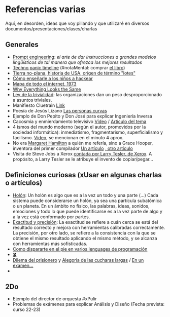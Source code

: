 # Referencias varias

Aquí, en desorden, ideas que voy pillando y que utilizaré en diversos documentos/presentaciones/clases/charlas

## Generales

- [Prompt engineering](https://www.saxifrage.xyz/post/prompt-engineering): *el arte de dar instrucciones a grandes modelos lingüísticos de tal manera que ofrezca los mejores resultados*
- [Techno panic timeline](/imagenes/technopanic-timeline.png) (#notaMental: comprar [el libro](https://www.amazon.com/Bad-You-Exposing-War-Fun/dp/0805092897))
- [Tierra no-plana, historia de USA, origen de término "lotes"](https://twitter.com/giraldeo/status/1608871794475429888)
- [Cómo enseñarle a los niños a hackear](https://www.microsiervos.com/archivo/hackers/como-ensenar-a-los-ninos-a-hackear.html)
- [Mapa de todo el internet, 1973](/imagenes/mapaInternet_1973.jpg)
- [Why Everything Looks the Same](https://medium.com/knowable/why-everything-looks-the-same-bad80133dd6e)
- [Ley de la trivialidad](https://es.wikipedia.org/wiki/Ley_de_Parkinson_de_la_trivialidad): las organizaciones dan un peso desproporcionado a asuntos triviales.
- Manifiesto Cluetrain [Link](https://personal.us.es/mbmarquez/textos/cluetrain.pdf)
- Poesía de Jesús Lizano [Las personas curvas](https://www.youtube.com/watch?v=XfUDrorit-k)
- Ejemplo de Don Pepito y Don José para explicar Ingeniería Inversa
- Cacosmia y enmierdamiento televisivo [Vídeo](https://www.youtube.com/watch?v=1irdc2SP7iE) / [Artículo del tema](https://elcomercio.pe/opinion/columnistas/cacosmia-marco-aurelio-denegri-338354-noticia/)
- 4 ismos del mundo moderno (según el autor, promovidos por la sociedad informática): inmediatismo, fragmentarismo, superficialismo y facilismo. [Vídeo](https://www.youtube.com/watch?v=e3yV260iPaI), se mencionan en el minuto 4 aprox.
- No era [Margaret Hamilton](https://es.wikipedia.org/wiki/Margaret_Hamilton_(cient%C3%ADfica)) a quién me refería, sino a Grace Hooper, inventora del primer compilador [Un artículo](https://docs.google.com/document/d/1TdEgFlxxWLzTfL2_ctv574mVRHvsD889b09kNj_jhrE/edit?usp=sharing)  [, otro artículo](https://docs.google.com/document/d/1h-j-Uw5oEoF5sOfXCdxxlJ7PgvnCSgxvSEc2-6wOV-g/edit?usp=sharing)
- Visita de Steve Jobs a Xerox [contada por Larry Tesler, de Xerox](https://www.youtube.com/watch?v=ferle2Uovks). A propósito, a Larry Tesler se le atribuye el invento de copiar/pegar...

## Definiciones curiosas (xUsar en algunas charlas o artículos)

- [Holón](https://es.wikipedia.org/wiki/Hol%C3%B3n_(filosof%C3%ADa)): Un holón es algo que es a la vez un todo y una parte (...) Cada sistema puede considerarse un holón, ya sea una partícula subatómica o un planeta. En un ámbito no físico, las palabras, ideas, sonidos, emociones y todo lo que puede identificarse es a la vez parte de algo y a la vez está conformado por partes.
- [Exactitud y precisión](https://www.microsiervos.com/archivo/mundoreal/diferencia-entre-exactitud-y-precision.html): La exactitud se refiere a cuán cerca se está del resultado correcto y mejora con herramientas calibradas correctamente. La precisión, por otro lado, se refiere a la consistencia con la que se obtiene el mismo resultado aplicando el mismo método, y se alcanza con herramientas más sofisticadas.
- [Como dispararte en el pie en varios lenguages de programación](https://achtung00.wordpress.com/2007/06/01/como-dispararte-en-el-pie-en-varios-lenguajes-de-programacion/)
- [🍀](https://github.com/4Lang/4)
- [Dilema del prisionero](https://es.wikipedia.org/wiki/Dilema_del_prisionero) y [Alegoría de las cucharas largas](https://es.wikipedia.org/wiki/Alegor%C3%ADa_de_las_cucharas_largas) / [En un examen...](https://www.microsiervos.com/archivo/ciencia/profesor-dilema-del-prisionero.html)
- 

## 2Do

- Ejemplo del director de orquesta #xPulir
- Problemas de exámenes para explicar Análisis y Diseño (Fecha prevista: curso 22-23)

